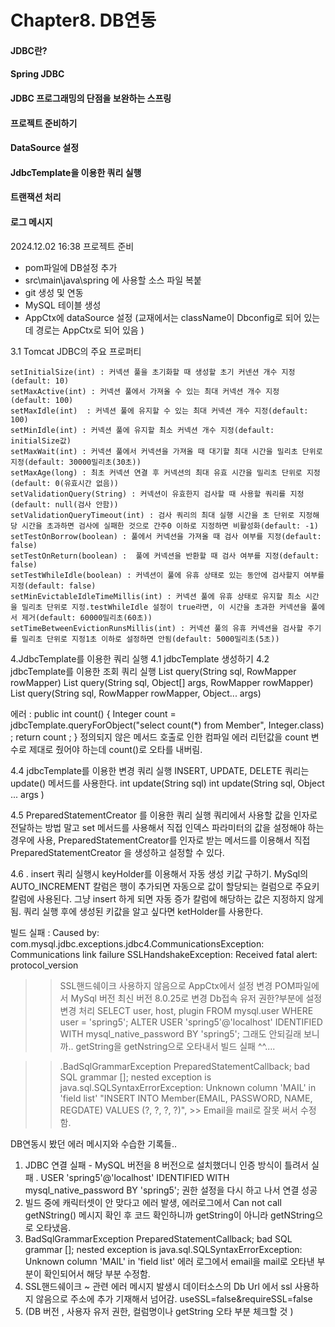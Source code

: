 # Chapter8. DB연동 
#### JDBC란?
#### Spring JDBC
#### JDBC 프로그래밍의 단점을 보완하는 스프링
#### 프로젝트 준비하기
#### DataSource 설정
#### JdbcTemplate을 이용한 쿼리 실행
#### 트랜잭션 처리
#### 로그 메시지


2024.12.02 16:38
프로젝트 준비 
 - pom파일에 DB설정 추가 
 - src\main\java\spring 에 사용할 소스 파일 복붙
 - git 생성 및 연동 
 - MySQL 테이블 생성 
 - AppCtx에 dataSource 설정 (교재에서는 className이 Dbconfig로 되어 있는데 경로는 AppCtx로 되어 있음 )


3.1 Tomcat JDBC의 주요 프로퍼티 
 ```
setInitialSize(int) : 커넥션 풀을 초기화할 때 생성할 초기 커넨션 개수 지정(default: 10)
setMaxActive(int) : 커넥션 풀에서 가져올 수 있는 최대 커넥션 개수 지정(default: 100)
setMaxIdle(int)  : 커넥션 풀에 유지할 수 있는 최대 커넥션 개수 지정(default: 100)
setMinIdle(int) : 커넥션 풀에 유지할 최소 커넥션 개수 지정(default: initialSize값)
setMaxWait(int) : 커넥션 풀에서 커넥션을 가져올 때 대기할 최대 시간을 밀리초 단위로 지정(default: 30000밀리초(30초))
setMaxAge(long) : 최초 커넥션 연결 후 커넥션의 최대 유효 시간을 밀리초 단위로 지정(default: 0(유효시간 없음))
setValidationQuery(String) : 커넥션이 유효한지 검사할 때 사용할 쿼리를 지정(default: null(검사 안함))
setValidationQueryTimeout(int) : 검사 쿼리의 최대 실행 시간을 초 단위로 지정해당 시간을 초과하면 검사에 실패한 것으로 간주0 이하로 지정하면 비활성화(default: -1)
setTestOnBorrow(boolean) : 풀에서 커넥션을 가져올 때 검사 여부를 지정(default: false)
setTestOnReturn(boolean) :  풀에 커넥션을 반환할 때 검사 여부를 지정(default: false)
setTestWhileIdle(boolean) : 커넥션이 풀에 유휴 상태로 있는 동안에 검사할지 여부를 지정(default: false)
setMinEvictableIdleTimeMillis(int) : 커넥션 풀에 유휴 상태로 유지할 최소 시간을 밀리초 단위로 지정.testWhileIdle 설정이 true라면, 이 시간을 초과한 커넥션을 풀에서 제거(default: 60000밀리초(60초))
setTimeBetweenEvictionRunsMillis(int) : 커넥션 풀의 유휴 커넥션을 검사할 주기를 밀리초 단위로 지정1초 이하로 설정하면 안됨(default: 5000밀리초(5초))

```
4.JdbcTemplate를 이용한 쿼리 실행 
4.1 jdbcTemplate 생성하기 
4.2 jdbcTemplate를 이용한 조회 쿼리 실행
List<T> query(String sql, RowMapper<T> rowMapper)
List<T> query(String sql, Object[] args, RowMapper<T> rowMapper)
List<T> query(String sql, RowMapper<T> rowMapper, Object... args)

에러 :
public int count() {
Integer count = jdbcTemplate.queryForObject("select count(*) from Member", Integer.class) ;
return count ;
}
정의되지 않은 메서드 호출로 인한 컴파일 에러 
리턴값을 count 변수로 제대로 줬어야 하는데 count()로 오타를 내버림.

4.4 jdbcTemplate를 이용한 변경 쿼리 실행 
INSERT, UPDATE, DELETE 쿼리는 update() 메서드를 사용한다. 
int update(String sql) 
int update(String sql, Object ... args )  

4.5 PreparedStatementCreator 를 이용한 쿼리 실행 
 쿼리에서 사용할 값을 인자로 전달하는 방법 말고 
 set 메서드를 사용해서 직접 인덱스 파라미터의 값을 설정해야 하는 경우에 사용,
 PreparedStatementCreator를 인자로 받는 메서드를 이용해서 직접 PreparedStatementCreator 을 생성하고 설정할 수 있다. 


4.6 . insert 쿼리 실행시 keyHolder를 이용해서 자동 생성 키값 구하기.
MySql의 AUTO_INCREMENT 칼럼은 행이 추가되면 자동으로 값이 할당되는 컬럼으로 주요키 칼럼에 사용된다.
그냥 insert 하게 되면 자동 증가 칼럼에 해당하는 값은 지정하지 않게 됨.
쿼리 실행 후에 생성된 키값을 알고 싶다면  ketHolder를 사용한다. 


빌드 실패 : Caused by: com.mysql.jdbc.exceptions.jdbc4.CommunicationsException: Communications link failure
SSLHandshakeException: Received fatal alert: protocol_version
>> SSL핸드쉐이크 사용하지 않음으로 AppCtx에서 설정 변경 
>> POM파일에서 MySql 버전 최신 버전 8.0.25로 변경 
>> Db접속 유저 권한?부분에 설정 변경 처리 
>> SELECT user, host, plugin FROM mysql.user WHERE user = 'spring5';
>> ALTER USER 'spring5'@'localhost' IDENTIFIED WITH mysql_native_password BY 'spring5';
>> 그래도 안되길래 보니까.. getString을 getNstring으로 오타내서 빌드 실패 ^^....

>>.BadSqlGrammarException  PreparedStatementCallback; bad SQL grammar []; nested exception is java.sql.SQLSyntaxErrorException: Unknown column 'MAIL' in 'field list'
>     "INSERT INTO Member(EMAIL, PASSWORD, NAME, REGDATE) VALUES (?, ?, ?, ?)", >> Email을 mail로 잘못 써서 수정함. 
> 

DB연동시 봤던 에러 메시지와 수습한 기록들.. 
1. JDBC 연결 실패 - MySQL 버전을 8 버전으로 설치했더니 인증 방식이 틀려서 실패 . USER 'spring5'@'localhost' IDENTIFIED WITH mysql_native_password BY 'spring5'; 
권한 설정을 다시 하고 나서 연결 성공 
2. 빌드 중에 캐릭터셋이 안 맞다고 에러 발생,  에러로그에서 Can not call getNString() 메시지 확인 후 코드 확인하니까 getString이 아니라 getNString으로 오타냈음.
3. BadSqlGrammarException  PreparedStatementCallback; bad SQL grammar []; nested exception is java.sql.SQLSyntaxErrorException: Unknown column 'MAIL' in 'field list'
   에러 로그에서 email을 mail로 오타낸 부분이 확인되어서 해당 부분 수정함.
4. SSL핸드쉐이크 ~ 관련 에러 메시지 발생시 데이터소스의 Db Url 에서 ssl 사용하지 않음으로 주소에 추가 기재해서 넘어감. useSSL=false&requireSSL=false
5. (DB 버전 , 사용자 유저 권한, 컬럼명이나 getString 오타 부분 체크할 것 )

